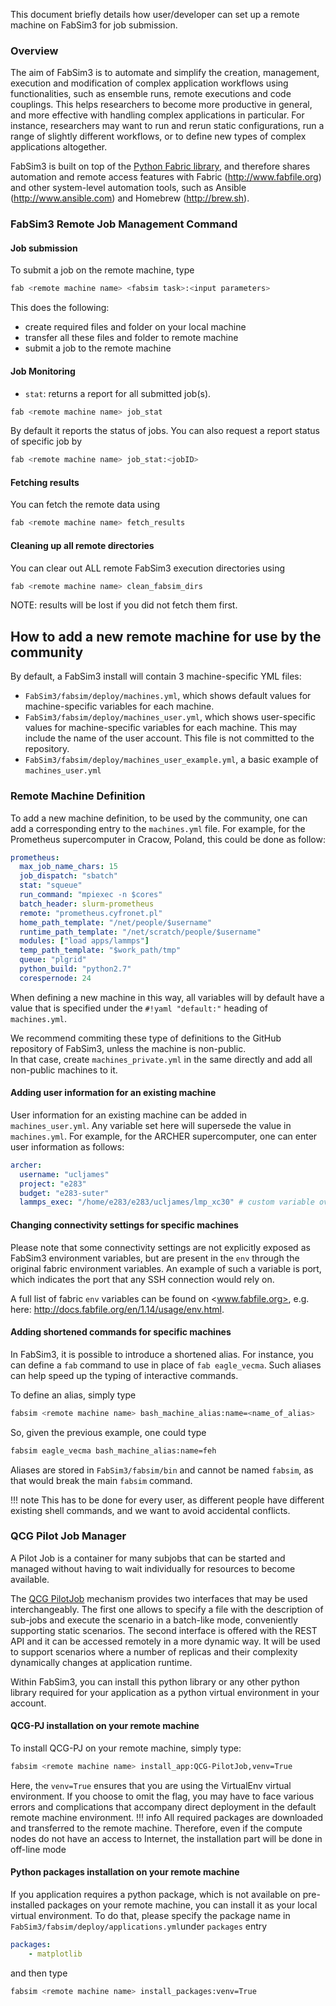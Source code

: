 This document briefly details how user/developer can set up a remote machine on FabSim3 for job submission.

### Overview

The aim of FabSim3 is to automate and simplify the creation, management, execution and modification of complex application workflows using functionalities, such as ensemble runs, remote executions and code couplings. This helps researchers to become more productive in general, and more effective with handling complex applications in particular. For instance, researchers may want to run and rerun static configurations, run a range of slightly different workflows, or to define new types of complex applications altogether.

FabSim3 is built on top of the [Python Fabric library](http://www.fabfile.org/), and therefore shares automation and remote access features with Fabric (<http://www.fabfile.org>) and other system-level automation tools, such as Ansible (<http://www.ansible.com>) and Homebrew (<http://brew.sh>).

### FabSim3 Remote Job Management Command



#### Job submission

To submit a job on the remote machine, type
```sh
fab <remote machine name> <fabsim task>:<input parameters>
```
This does the following:

* create required files and folder on your local machine
* transfer all these files and folder to remote machine
* submit a job to the remote machine

#### Job Monitoring

* `stat`: returns a report for all submitted job(s).
```sh
fab <remote machine name> job_stat
```
By default it reports the status of jobs. You can also request a report status of specific job by
```sh
fab <remote machine name> job_stat:<jobID>
```

#### Fetching results

You can fetch the remote data using
```sh
fab <remote machine name> fetch_results
```

#### Cleaning up all remote directories

You can clear out ALL remote FabSim3 execution directories using
```sh
fab <remote machine name> clean_fabsim_dirs
```
NOTE: results will be lost if you did not fetch them first.

## How to add a new remote machine for use by the community
By default, a FabSim3 install will contain 3 machine-specific YML files:

* `FabSim3/fabsim/deploy/machines.yml`, which shows default values for machine-specific variables for each machine.
* `FabSim3/fabsim/deploy/machines_user.yml`, which shows user-specific values for machine-specific variables for each machine. This may include the name of the user account. This file is not committed to the repository.
* `FabSim3/fabsim/deploy/machines_user_example.yml`, a basic example of `machines_user.yml`

### Remote Machine Definition
To add a new machine definition, to be used by the community, one can add a corresponding entry to the `machines.yml` file. For example, for the Prometheus supercomputer in Cracow, Poland, this could be done as follow:
```yaml
prometheus:
  max_job_name_chars: 15
  job_dispatch: "sbatch"
  stat: "squeue"
  run_command: "mpiexec -n $cores"
  batch_header: slurm-prometheus
  remote: "prometheus.cyfronet.pl"
  home_path_template: "/net/people/$username"
  runtime_path_template: "/net/scratch/people/$username"
  modules: ["load apps/lammps"]
  temp_path_template: "$work_path/tmp"
  queue: "plgrid"
  python_build: "python2.7"
  corespernode: 24
```
When defining a new machine in this way, all variables will by default have a value that is specified under the `#!yaml "default:"` heading of `machines.yml`.  

We recommend commiting these type of definitions to the GitHub repository of FabSim3, unless the machine is non-public.  
In that case, create `machines_private.yml` in the same directly and add all non-public machines to it.

#### Adding user information for an existing machine

User information for an existing machine can be added in `machines_user.yml`. Any variable set here will supersede the value in `machines.yml`. For example, for the ARCHER supercomputer, one can enter user information as follows:
```yaml
archer:
  username: "ucljames"
  project: "e283"
  budget: "e283-suter"
  lammps_exec: "/home/e283/e283/ucljames/lmp_xc30" # custom variable overwrite
```
#### Changing connectivity settings for specific machines  
Please note that some connectivity settings are not explicitly exposed as FabSim3 environment variables, but are present in the `env` through the original fabric environment variables. An example of such a variable is port, which indicates the port that any SSH connection would rely on.

A full list of fabric `env` variables can be found on <www.fabfile.org>, e.g. here: <http://docs.fabfile.org/en/1.14/usage/env.html>.

#### Adding shortened commands for specific machines

In FabSim3, it is possible to introduce a shortened alias. For instance, you can define a `fab` command to use in place of `fab eagle_vecma`. Such aliases can help speed up the typing of interactive commands.

To define an alias, simply type
```sh
fabsim <remote machine name> bash_machine_alias:name=<name_of_alias>
```
So, given the previous example, one could type
```sh
fabsim eagle_vecma bash_machine_alias:name=feh
```
Aliases are stored in `FabSim3/fabsim/bin` and cannot be named `fabsim`, as that would break the main `fabsim` command.

!!! note
	This has to be done for every user, as different people have different existing shell commands, and we want to avoid accidental conflicts.

### QCG Pilot Job Manager

A Pilot Job is a container for many subjobs that can be started and managed without having to wait individually for resources to become available.

The [QCG PilotJob](https://github.com/vecma-project/QCG-PilotJob) mechanism provides two interfaces that may be used interchangeably. The first one allows to specify a file with the description of sub-jobs and execute the scenario in a batch-like mode, conveniently supporting static scenarios. The second interface is offered with the REST API and it can be accessed remotely in a more dynamic way. It will be used to support scenarios where a number of replicas and their complexity dynamically changes at application runtime.

Within FabSim3, you can install this python library or any other python library required for your application as a python virtual environment in your account.

#### QCG-PJ installation on your remote machine

To install QCG-PJ on your remote machine, simply type:
```sh
fabsim <remote machine name> install_app:QCG-PilotJob,venv=True
```
Here, the `venv=True` ensures that you are using the VirtualEnv virtual environment. If you choose to omit the flag, you may have to face various errors and complications that accompany direct deployment in the default remote machine environment.
!!! info
	All required packages are downloaded and transferred to the remote machine. Therefore, even if the compute nodes do not have an access to Internet, the installation part will be done in off-line mode

#### Python packages installation on your remote machine

If you application requires a python package, which is not available on pre-installed packages on your remote machine, you can install it as your local virtual environment. To do that, please specify the package name in `FabSim3/fabsim/deploy/applications.yml`under `packages` entry
```yaml
packages:
    - matplotlib
```
and then type
```sh
fabsim <remote machine name> install_packages:venv=True
```
